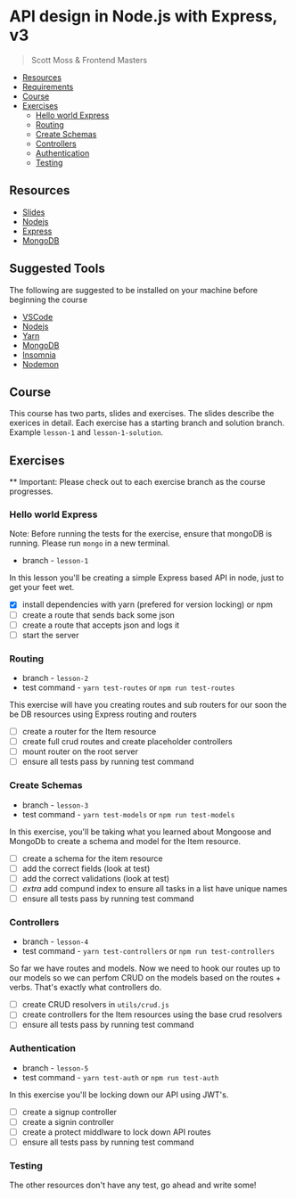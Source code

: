 # API design in Node.js with Express, v3

> Scott Moss & Frontend Masters

- [Resources](#resources)
- [Requirements](#requirements)
- [Course](#course)
- [Exercises](#exercises)
  - [Hello world Express](#hello-world-express)
  - [Routing](#routing)
  - [Create Schemas](#create-schemas)
  - [Controllers](#controllers)
  - [Authentication](#authentication)
  - [Testing](#testing)

## Resources

- [Slides](https://slides.com/scotups/api-design-in-node-with-express-v3)
- [Nodejs](https://nodejs.org/en/)
- [Express](https://expressjs.com/)
- [MongoDB](https://www.mongodb.com/)

## Suggested Tools

The following are suggested to be installed on your machine before beginning the course

- [VSCode](https://code.visualstudio.com/)
- [Nodejs](https://nodejs.org/en/)
- [Yarn](https://yarnpkg.com/lang/en/docs/install/)
- [MongoDB](https://docs.mongodb.com/manual/administration/install-community/)
- [Insomnia](https://insomnia.rest/)
- [Nodemon](https://nodemon.io/)

## Course

This course has two parts, slides and exercises. The slides describe the exerices in detail. Each exercise has a starting branch and solution branch. Example `lesson-1` and `lesson-1-solution`.

## Exercises

\*\* Important: Please check out to each exercise branch as the course progresses.

### Hello world Express

Note: Before running the tests for the exercise, ensure that mongoDB is running. Please run `mongo` in a new terminal.

- branch - `lesson-1`

In this lesson you'll be creating a simple Express based API in node, just to get your feet wet.

- [x] install dependencies with yarn (prefered for version locking) or npm
- [ ] create a route that sends back some json
- [ ] create a route that accepts json and logs it
- [ ] start the server

### Routing

- branch - `lesson-2`
- test command - `yarn test-routes` or `npm run test-routes`

This exercise will have you creating routes and sub routers for our soon the be DB resources using Express routing and routers

- [ ] create a router for the Item resource
- [ ] create full crud routes and create placeholder controllers
- [ ] mount router on the root server
- [ ] ensure all tests pass by running test command

### Create Schemas

- branch - `lesson-3`
- test command - `yarn test-models` or `npm run test-models`

In this exercise, you'll be taking what you learned about Mongoose and MongoDb to create a schema and model for the Item resource.

- [ ] create a schema for the item resource
- [ ] add the correct fields (look at test)
- [ ] add the correct validations (look at test)
- [ ] _extra_ add compund index to ensure all tasks in a list have unique names
- [ ] ensure all tests pass by running test command

### Controllers

- branch - `lesson-4`
- test command - `yarn test-controllers` or `npm run test-controllers`

So far we have routes and models. Now we need to hook our routes up to our models so we can perfom CRUD on the models based on the routes + verbs. That's exactly what controllers do.

- [ ] create CRUD resolvers in `utils/crud.js`
- [ ] create controllers for the Item resources using the base crud resolvers
- [ ] ensure all tests pass by running test command

### Authentication

- branch - `lesson-5`
- test command - `yarn test-auth` or `npm run test-auth`

In this exercise you'll be locking down our API using JWT's.

- [ ] create a signup controller
- [ ] create a signin controller
- [ ] create a protect middlware to lock down API routes
- [ ] ensure all tests pass by running test command

### Testing

The other resources don't have any test, go ahead and write some!
